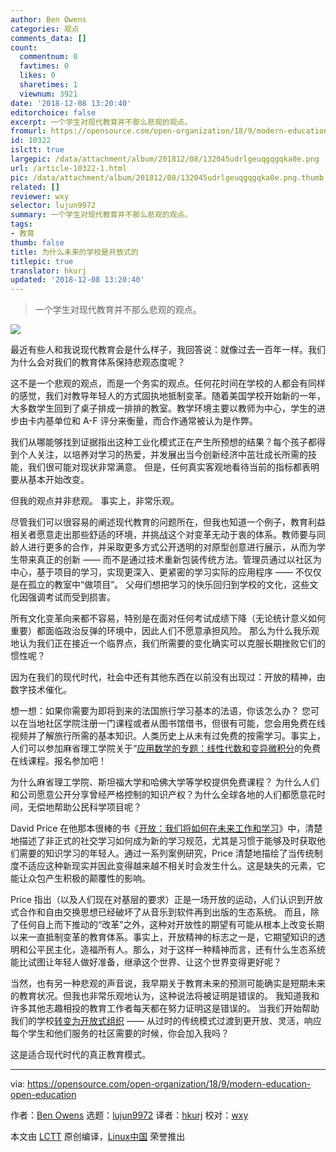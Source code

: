```yaml
---
author: Ben Owens
categories: 观点
comments_data: []
count:
  commentnum: 0
  favtimes: 0
  likes: 0
  sharetimes: 1
  viewnum: 3921
date: '2018-12-08 13:20:40'
editorchoice: false
excerpt: 一个学生对现代教育并不那么悲观的观点。
fromurl: https://opensource.com/open-organization/18/9/modern-education-open-education
id: 10322
islctt: true
largepic: /data/attachment/album/201812/08/132045udrlgeuqgqgqka0e.png
url: /article-10322-1.html
pic: /data/attachment/album/201812/08/132045udrlgeuqgqgqka0e.png.thumb.jpg
related: []
reviewer: wxy
selector: lujun9972
summary: 一个学生对现代教育并不那么悲观的观点。
tags:
- 教育
thumb: false
title: 为什么未来的学校是开放式的
titlepic: true
translator: hkurj
updated: '2018-12-08 13:20:40'
---
```



> 
> 一个学生对现代教育并不那么悲观的观点。
> 
> 
> 


![](/data/attachment/album/201812/08/132045udrlgeuqgqgqka0e.png)


最近有些人和我说现代教育会是什么样子，我回答说：就像过去一百年一样。我们为什么会对我们的教育体系保持悲观态度呢？


这不是一个悲观的观点，而是一个务实的观点。任何花时间在学校的人都会有同样的感觉，我们对教导年轻人的方式固执地抵制变革。随着美国学校开始新的一年，大多数学生回到了桌子排成一排排的教室。教学环境主要以教师为中心，学生的进步由卡内基单位和 A-F 评分来衡量，而合作通常被认为是作弊。


我们从哪能够找到证据指出这种工业化模式正在产生所预想的结果？每个孩子都得到个人关注，以培养对学习的热爱，并发展出当今创新经济中茁壮成长所需的技能，我们很可能对现状非常满意。 但是，任何真实客观地看待当前的指标都表明要从基本开始改变。


但我的观点并非悲观。 事实上，非常乐观。


尽管我们可以很容易的阐述现代教育的问题所在，但我也知道一个例子，教育利益相关者愿意走出那些舒适的环境，并挑战这个对变革无动于衷的体系。教师要与同龄人进行更多的合作，并采取更多方式公开透明的对原型创意进行展示，从而为学生带来真正的创新 —— 而不是通过技术重新包装传统方法。管理员通过以社区为中心，基于项目的学习，实现更深入、更紧密的学习实际的应用程序 —— 不仅仅是在孤立的教室中“做项目”。 父母们想把学习的快乐回归到学校的文化，这些文化因强调考试而受到损害。


所有文化变革向来都不容易，特别是在面对任何考试成绩下降（无论统计意义如何重要）都面临政治反弹的环境中，因此人们不愿意承担风险。 那么为什么我乐观地认为我们正在接近一个临界点，我们所需要的变化确实可以克服长期挫败它们的惯性呢？


因为在我们的现代时代，社会中还有其他东西在以前没有出现过：开放的精神，由数字技术催化。


想一想：如果你需要为即将到来的法国旅行学习基本的法语，你该怎么办？ 您可以在当地社区学院注册一门课程或者从图书馆借书，但很有可能，您会用免费在线视频并了解旅行所需的基本知识。人类历史上从未有过免费的按需学习。事实上，人们可以参加麻省理工学院关于“[应用数学的专题：线性代数和变异微积分](https://ocw.mit.edu/courses/mechanical-engineering/2-035-special-topics-in-mathematics-with-applications-linear-algebra-and-the-calculus-of-variations-spring-2007/)的免费在线课程。报名参加吧！


为什么麻省理工学院、斯坦福大学和哈佛大学等学校提供免费课程？ 为什么人们和公司愿意公开分享曾经严格控制的知识产权？为什么全球各地的人们都愿意花时间，无偿地帮助公民科学项目呢？


David Price 在他那本很棒的书《[开放：我们将如何在未来工作和学习](https://www.goodreads.com/book/show/18730272-open)》中，清楚地描述了非正式的社交学习如何成为新的学习规范，尤其是习惯于能够及时获取他们需要的知识学习的年轻人。通过一系列案例研究，Price 清楚地描绘了当传统制度不适应这种新现实并因此变得越来越不相关时会发生什么。这是缺失的元素，它能让众包产生积极的颠覆性的影响。


Price 指出（以及人们现在对基层的要求）正是一场开放的运动，人们认识到开放式合作和自由交换思想已经破坏了从音乐到软件再到出版的生态系统。 而且，除了任何自上而下推动的“改革”之外，这种对开放性的期望有可能从根本上改变长期以来一直抵制变革的教育体系。事实上，开放精神的标志之一是，它期望知识的透明和公平民主化，造福所有人。那么，对于这样一种精神而言，还有什么生态系统能比试图让年轻人做好准备，继承这个世界、让这个世界变得更好呢？


当然，也有另一种悲观的声音说，我早期关于教育未来的预测可能确实是短期未来的教育状况。但我也非常乐观地认为，这种说法将被证明是错误的。 我知道我和许多其他志趣相投的教育工作者每天都在努力证明这是错误的。 当我们开始帮助我们的学校[转变为开放式组织](https://opensource.com/open-organization/resources/open-org-definition) —— 从过时的传统模式过渡到更开放、灵活，响应每个学生和他们服务的社区需要的时候，你会加入我吗？


这是适合现代时代的真正教育模式。




---


via: <https://opensource.com/open-organization/18/9/modern-education-open-education>


作者：[Ben Owens](https://opensource.com/users/engineerteacher) 选题：[lujun9972](https://github.com/lujun9972) 译者：[hkurj](https://github.com/hkurj) 校对：[wxy](https://github.com/wxy)


本文由 [LCTT](https://github.com/LCTT/TranslateProject) 原创编译，[Linux中国](https://linux.cn/) 荣誉推出